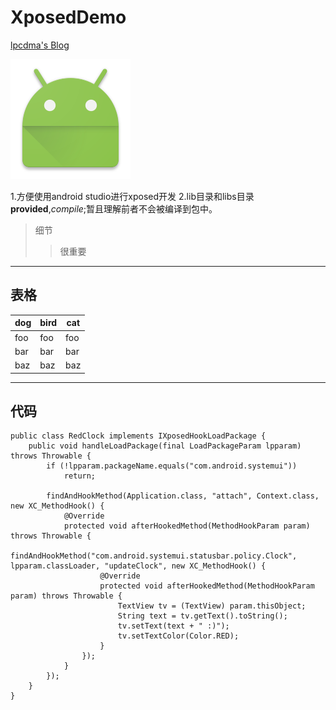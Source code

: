# XposedDemo

[lpcdma's Blog](http://lpcdma.com)

![](https://raw.githubusercontent.com/lpcdma/XposedDemo/master/app/src/main/res/mipmap-xxxhdpi/ic_launcher.png)

1.方便使用android studio进行xposed开发
2.lib目录和libs目录**provided**,*compile*;暂且理解前者不会被编译到包中。

> 细节
>> 很重要

--------------------------------------------------

## 表格

dog | bird | cat
----|------|----
foo | foo  | foo
bar | bar  | bar
baz | baz  | baz
--------------------------------------------------

## 代码

```
public class RedClock implements IXposedHookLoadPackage {
    public void handleLoadPackage(final LoadPackageParam lpparam) throws Throwable {
        if (!lpparam.packageName.equals("com.android.systemui"))
            return;

        findAndHookMethod(Application.class, "attach", Context.class, new XC_MethodHook() {
            @Override
            protected void afterHookedMethod(MethodHookParam param) throws Throwable {
                findAndHookMethod("com.android.systemui.statusbar.policy.Clock", lpparam.classLoader, "updateClock", new XC_MethodHook() {
                    @Override
                    protected void afterHookedMethod(MethodHookParam param) throws Throwable {
                        TextView tv = (TextView) param.thisObject;
                        String text = tv.getText().toString();
                        tv.setText(text + " :)");
                        tv.setTextColor(Color.RED);
                    }
                });
            }
        });
    }
}
```

